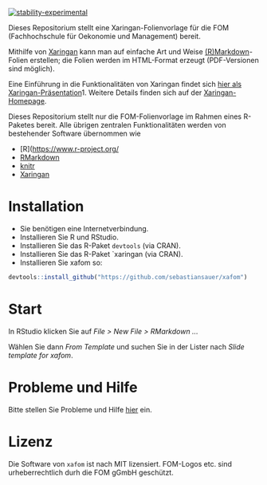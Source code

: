 [![stability-experimental](https://img.shields.io/badge/stability-experimental-orange.svg)](https://github.com/emersion/stability-badges#experimental)


Dieses Repositorium stellt eine Xaringan-Folienvorlage für die FOM (Fachhochschule für Oekonomie und Management) bereit. 

Mithilfe von [Xaringan](https://github.com/yihui/xaringan) kann man auf einfache Art und Weise [(R)Markdown]()-Folien erstellen; die Folien werden im HTML-Format erzeugt (PDF-Versionen sind möglich).

Eine Einführung in die Funktionalitäten von Xaringan findet sich [hier als Xaringan-Präsentation](https://slides.yihui.org/xaringan/#)1. Weitere Details finden sich auf der [Xaringan-Homepage](https://github.com/yihui/xaringan/wiki).

Dieses Repositorium stellt nur die FOM-Folienvorlage im Rahmen eines R-Paketes bereit. Alle übrigen zentralen Funktionalitäten werden von bestehender Software übernommen wie 

- [R](https://www.r-project.org/
- [RMarkdown](https://rmarkdown.rstudio.com/) 
- [knitr](https://yihui.org/knitr/)
- [Xaringan](https://github.com/yihui/xaringan)





# Installation

- Sie benötigen eine Internetverbindung.
- Installieren Sie R und RStudio. 
- Installieren Sie das R-Paket `devtools` (via CRAN).
- Installieren Sie das R-Paket `xaringan (via CRAN).
- Installieren Sie xafom so:

```r
devtools::install_github("https://github.com/sebastiansauer/xafom")
```



# Start

In RStudio klicken Sie auf *File > New File > RMarkdown ...*

Wählen Sie dann *From Template* und suchen Sie in der Lister nach *Slide template for xafom*.


# Probleme und Hilfe

Bitte stellen Sie Probleme und Hilfe [hier](https://github.com/sebastiansauer/xafom/issues) ein.


# Lizenz

Die Software von `xafom` ist nach MIT lizensiert. FOM-Logos etc. sind urheberrechtlich durh die FOM gGmbH geschützt. 




